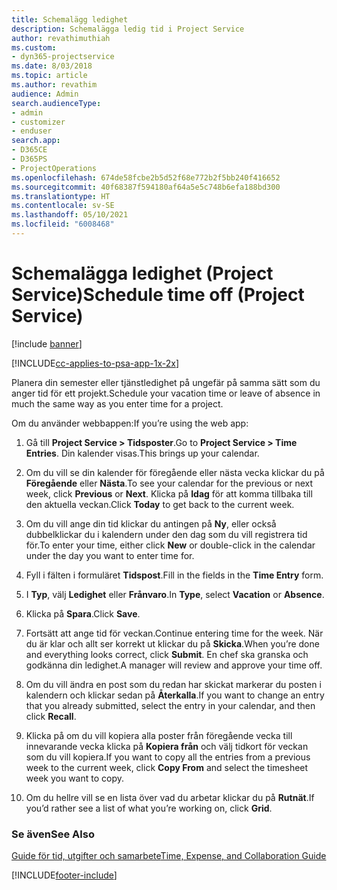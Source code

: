 ```yaml
---
title: Schemalägg ledighet
description: Schemalägga ledig tid i Project Service
author: revathimuthiah
ms.custom:
- dyn365-projectservice
ms.date: 8/03/2018
ms.topic: article
ms.author: revathim
audience: Admin
search.audienceType:
- admin
- customizer
- enduser
search.app:
- D365CE
- D365PS
- ProjectOperations
ms.openlocfilehash: 674de58fcbe2b5d52f68e772b2f5bb240f416652
ms.sourcegitcommit: 40f68387f594180af64a5e5c748b6efa188bd300
ms.translationtype: HT
ms.contentlocale: sv-SE
ms.lasthandoff: 05/10/2021
ms.locfileid: "6008468"
---
```

# <a name="schedule-time-off-project-service"></a><span data-ttu-id="2c9bd-103">Schemalägga ledighet (Project Service)</span><span class="sxs-lookup"><span data-stu-id="2c9bd-103">Schedule time off (Project Service)</span></span>

[!include [banner](../includes/psa-now-project-operations.md)]

[!INCLUDE[cc-applies-to-psa-app-1x-2x](../includes/cc-applies-to-psa-app-1x-2x.md)]

<span data-ttu-id="2c9bd-104">Planera din semester eller tjänstledighet på ungefär på samma sätt som du anger tid för ett projekt.</span><span class="sxs-lookup"><span data-stu-id="2c9bd-104">Schedule your vacation time or leave of absence in much the same way as you enter time for a project.</span></span>  
  
 <span data-ttu-id="2c9bd-105">Om du använder webbappen:</span><span class="sxs-lookup"><span data-stu-id="2c9bd-105">If you’re using the web app:</span></span>  
  
1.  <span data-ttu-id="2c9bd-106">Gå till **Project Service > Tidsposter**.</span><span class="sxs-lookup"><span data-stu-id="2c9bd-106">Go to **Project Service > Time Entries**.</span></span> <span data-ttu-id="2c9bd-107">Din kalender visas.</span><span class="sxs-lookup"><span data-stu-id="2c9bd-107">This brings up your calendar.</span></span>  
  
2.  <span data-ttu-id="2c9bd-108">Om du vill se din kalender för föregående eller nästa vecka klickar du på **Föregående** eller **Nästa**.</span><span class="sxs-lookup"><span data-stu-id="2c9bd-108">To see your calendar for the previous or next week, click **Previous** or **Next**.</span></span> <span data-ttu-id="2c9bd-109">Klicka på **Idag** för att komma tillbaka till den aktuella veckan.</span><span class="sxs-lookup"><span data-stu-id="2c9bd-109">Click **Today** to get back to the current week.</span></span>  
  
3.  <span data-ttu-id="2c9bd-110">Om du vill ange din tid klickar du antingen på **Ny**, eller också dubbelklickar du i kalendern under den dag som du vill registrera tid för.</span><span class="sxs-lookup"><span data-stu-id="2c9bd-110">To enter your time, either click **New** or double-click in the calendar under the day you want to enter time for.</span></span>  
  
4.  <span data-ttu-id="2c9bd-111">Fyll i fälten i formuläret **Tidspost**.</span><span class="sxs-lookup"><span data-stu-id="2c9bd-111">Fill in the fields in the **Time Entry** form.</span></span>  
  
5.  <span data-ttu-id="2c9bd-112">I **Typ**, välj **Ledighet** eller **Frånvaro**.</span><span class="sxs-lookup"><span data-stu-id="2c9bd-112">In **Type**, select **Vacation** or **Absence**.</span></span>  
  
6.  <span data-ttu-id="2c9bd-113">Klicka på **Spara**.</span><span class="sxs-lookup"><span data-stu-id="2c9bd-113">Click **Save**.</span></span>  
  
7.  <span data-ttu-id="2c9bd-114">Fortsätt att ange tid för veckan.</span><span class="sxs-lookup"><span data-stu-id="2c9bd-114">Continue entering time for the week.</span></span> <span data-ttu-id="2c9bd-115">När du är klar och allt ser korrekt ut klickar du på **Skicka**.</span><span class="sxs-lookup"><span data-stu-id="2c9bd-115">When you’re done and everything looks correct, click **Submit**.</span></span> <span data-ttu-id="2c9bd-116">En chef ska granska och godkänna din ledighet.</span><span class="sxs-lookup"><span data-stu-id="2c9bd-116">A manager will review and approve your time off.</span></span>  
  
8.  <span data-ttu-id="2c9bd-117">Om du vill ändra en post som du redan har skickat markerar du posten i kalendern och klickar sedan på **Återkalla**.</span><span class="sxs-lookup"><span data-stu-id="2c9bd-117">If you want to change an entry that you already submitted, select the entry in your calendar, and then click **Recall**.</span></span>  
  
9. <span data-ttu-id="2c9bd-118">Klicka på om du vill kopiera alla poster från föregående vecka till innevarande vecka klicka på **Kopiera från** och välj tidkort för veckan som du vill kopiera.</span><span class="sxs-lookup"><span data-stu-id="2c9bd-118">If you want to copy all the entries from a previous week to the current week, click **Copy From** and select the timesheet week you want to copy.</span></span>  
  
10. <span data-ttu-id="2c9bd-119">Om du hellre vill se en lista över vad du arbetar klickar du på **Rutnät**.</span><span class="sxs-lookup"><span data-stu-id="2c9bd-119">If you’d rather see a list of what you’re working on, click **Grid**.</span></span>  
  
### <a name="see-also"></a><span data-ttu-id="2c9bd-120">Se även</span><span class="sxs-lookup"><span data-stu-id="2c9bd-120">See Also</span></span>  
 [<span data-ttu-id="2c9bd-121">Guide för tid, utgifter och samarbete</span><span class="sxs-lookup"><span data-stu-id="2c9bd-121">Time, Expense, and Collaboration Guide</span></span>](../psa/time-expense-collaboration-guide.md)


[!INCLUDE[footer-include](../includes/footer-banner.md)]